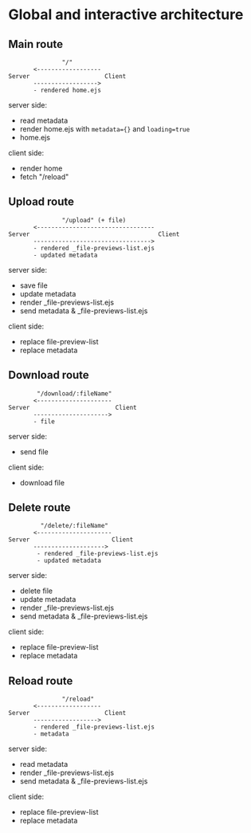 # Global and interactive architecture

## Main route

```plaintext
               "/"
       <------------------
Server                     Client
       ------------------>
       - rendered home.ejs
```

server side:

- read metadata
- render home.ejs with `metadata={}` and `loading=true`
- home.ejs

client side:

- render home
- fetch "/reload"

## Upload route

```plaintext
               "/upload" (+ file)
       <---------------------------------
Server                                    Client
       --------------------------------->
       - rendered _file-previews-list.ejs
       - updated metadata
```

server side:

- save file
- update metadata
- render _file-previews-list.ejs
- send metadata & _file-previews-list.ejs

client side:

- replace file-preview-list
- replace metadata

## Download route

```plaintext
        "/download/:fileName"
       <---------------------
Server                        Client
       --------------------->
       - file
```

server side:

- send file

client side:

- download file

## Delete route

```plaintext
         "/delete/:fileName"
       <---------------------
Server                       Client
       -------------------->
        - rendered _file-previews-list.ejs
        - updated metadata
```

server side:

- delete file
- update metadata
- render _file-previews-list.ejs
- send metadata & _file-previews-list.ejs

client side:

- replace file-preview-list
- replace metadata

## Reload route

```plaintext
               "/reload"
       <------------------
Server                     Client
       ------------------>
       - rendered _file-previews-list.ejs
       - metadata
```

server side:

- read metadata
- render _file-previews-list.ejs
- send metadata & _file-previews-list.ejs

client side:

- replace file-preview-list
- replace metadata

